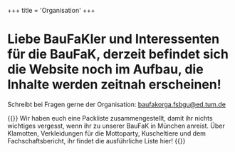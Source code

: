 +++
title = 'Organisation'
+++
# Liebe BauFaKler und Interessenten für die BauFaK, derzeit befindet sich die Website noch im Aufbau, die Inhalte werden zeitnah erscheinen!

Schreibt bei Fragen gerne der Organisation: [baufakorga.fsbgu@ed.tum.de](mailto:baufakorga.fsbgu@ed.tum.de)

{{<section-card title="Packliste" image="/organisation/packliste/schlafen.jpg" page="/organisation/packliste">}}
Wir haben euch eine Packliste zusammengestellt, damit ihr nichts wichtiges vergesst, wenn ihr zu unserer BauFaK in München anreist. Über Klamotten, Verkleidungen für die Mottoparty, Kuscheltiere und dem Fachschaftsbericht, ihr findet die ausführliche Liste hier!
{{</section-card>}}